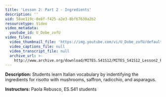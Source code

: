 ```yaml
---
title: 'Lesson 2: Part 2 - Ingredients'
description: ''
uid: 58ae119c-0e8f-f425-a2e3-8bf67630a2b2
resourcetype: Video
video_metadata:
  youtube_id: U_Dobe_zofU
video_files:
  video_thumbnail_file: 'https://img.youtube.com/vi/U_Dobe_zofU/default.jpg'
  video_captions_file: null
  video_transcript_file: null
  archive_url: >-
    http://www.archive.org/download/MITES.S41S12/MITES_S41S12_Lesson2_Part2_300k.mp4
---
```


**Description:** Students learn Italian vocabulary by indentifying the ingredients for risotto with mushrooms, saffron, radicchio, and asparagus.

**Instructors:** Paola Rebusco, ES.S41 students